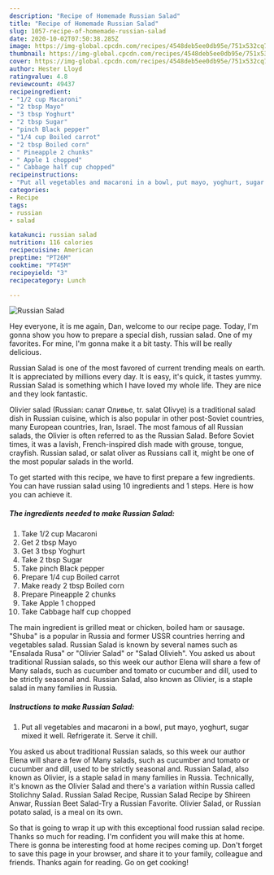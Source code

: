 ```yaml
---
description: "Recipe of Homemade Russian Salad"
title: "Recipe of Homemade Russian Salad"
slug: 1057-recipe-of-homemade-russian-salad
date: 2020-10-02T07:50:38.285Z
image: https://img-global.cpcdn.com/recipes/4548deb5ee0db95e/751x532cq70/russian-salad-recipe-main-photo.jpg
thumbnail: https://img-global.cpcdn.com/recipes/4548deb5ee0db95e/751x532cq70/russian-salad-recipe-main-photo.jpg
cover: https://img-global.cpcdn.com/recipes/4548deb5ee0db95e/751x532cq70/russian-salad-recipe-main-photo.jpg
author: Hester Lloyd
ratingvalue: 4.8
reviewcount: 49437
recipeingredient:
- "1/2 cup Macaroni"
- "2 tbsp Mayo"
- "3 tbsp Yoghurt"
- "2 tbsp Sugar"
- "pinch Black pepper"
- "1/4 cup Boiled carrot"
- "2 tbsp Boiled corn"
- " Pineapple 2 chunks"
- " Apple 1 chopped"
- " Cabbage half cup chopped"
recipeinstructions:
- "Put all vegetables and macaroni in a bowl, put mayo, yoghurt, sugar mixed it well. Refrigerate it. Serve it chill."
categories:
- Recipe
tags:
- russian
- salad

katakunci: russian salad 
nutrition: 116 calories
recipecuisine: American
preptime: "PT26M"
cooktime: "PT45M"
recipeyield: "3"
recipecategory: Lunch

---
```



![Russian Salad](https://img-global.cpcdn.com/recipes/4548deb5ee0db95e/751x532cq70/russian-salad-recipe-main-photo.jpg)

Hey everyone, it is me again, Dan, welcome to our recipe page. Today, I'm gonna show you how to prepare a special dish, russian salad. One of my favorites. For mine, I'm gonna make it a bit tasty. This will be really delicious.

Russian Salad is one of the most favored of current trending meals on earth. It is appreciated by millions every day. It is easy, it's quick, it tastes yummy. Russian Salad is something which I have loved my whole life. They are nice and they look fantastic.

Olivier salad (Russian: салат Оливье, tr. salat Olivye) is a traditional salad dish in Russian cuisine, which is also popular in other post-Soviet countries, many European countries, Iran, Israel. The most famous of all Russian salads, the Olivier is often referred to as the Russian Salad. Before Soviet times, it was a lavish, French-inspired dish made with grouse, tongue, crayfish. Russian salad, or salat oliver as Russians call it, might be one of the most popular salads in the world.


To get started with this recipe, we have to first prepare a few ingredients. You can have russian salad using 10 ingredients and 1 steps. Here is how you can achieve it.

<!--inarticleads1-->

##### The ingredients needed to make Russian Salad:

1. Take 1/2 cup Macaroni
1. Get 2 tbsp Mayo
1. Get 3 tbsp Yoghurt
1. Take 2 tbsp Sugar
1. Take pinch Black pepper
1. Prepare 1/4 cup Boiled carrot
1. Make ready 2 tbsp Boiled corn
1. Prepare  Pineapple 2 chunks
1. Take  Apple 1 chopped
1. Take  Cabbage half cup chopped


The main ingredient is grilled meat or chicken, boiled ham or sausage. &#34;Shuba&#34; is a popular in Russia and former USSR countries herring and vegetables salad. Russian Salad is known by several names such as &#34;Ensalada Rusa&#34; or &#34;Olivier Salad&#34; or &#34;Salad Olivieh&#34;. You asked us about traditional Russian salads, so this week our author Elena will share a few of Many salads, such as cucumber and tomato or cucumber and dill, used to be strictly seasonal and. Russian Salad, also known as Olivier, is a staple salad in many families in Russia. 

<!--inarticleads2-->

##### Instructions to make Russian Salad:

1. Put all vegetables and macaroni in a bowl, put mayo, yoghurt, sugar mixed it well. Refrigerate it. Serve it chill.


You asked us about traditional Russian salads, so this week our author Elena will share a few of Many salads, such as cucumber and tomato or cucumber and dill, used to be strictly seasonal and. Russian Salad, also known as Olivier, is a staple salad in many families in Russia. Technically, it&#39;s known as the Olivier Salad and there&#39;s a variation within Russia called Stolichny Salad. Russian Salad Recipe, Russian Salad Recipe by Shireen Anwar, Russian Beet Salad-Try a Russian Favorite. Olivier Salad, or Russian potato salad, is a meal on its own. 

So that is going to wrap it up with this exceptional food russian salad recipe. Thanks so much for reading. I'm confident you will make this at home. There is gonna be interesting food at home recipes coming up. Don't forget to save this page in your browser, and share it to your family, colleague and friends. Thanks again for reading. Go on get cooking!
